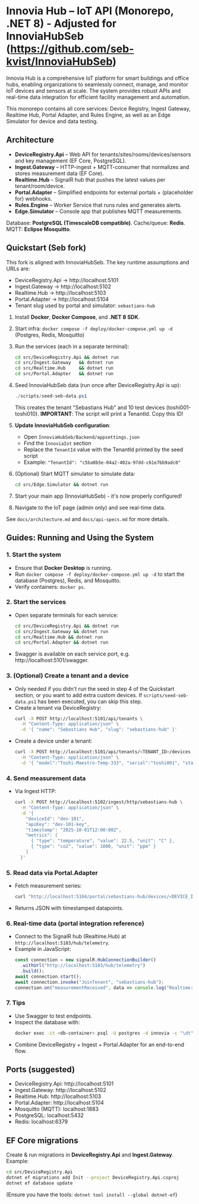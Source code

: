 # Innovia Hub – IoT API (Monorepo, .NET 8) - Adjusted for InnoviaHubSeb (https://github.com/seb-kvist/InnoviaHubSeb)

Innovia Hub is a comprehensive IoT platform for smart buildings and office hubs, enabling organizations to seamlessly connect, manage, and monitor IoT devices and sensors at scale. The system provides robust APIs and real-time data integration for efficient facility management and automation.

This monorepo contains all core services: Device Registry, Ingest Gateway, Realtime Hub, Portal Adapter, and Rules Engine, as well as an Edge Simulator for device and data testing.

## Architecture
- **DeviceRegistry.Api** – Web API for tenants/sites/rooms/devices/sensors and key management (EF Core, PostgreSQL).
- **Ingest.Gateway** – HTTP-ingest + MQTT-consumer that normalizes and stores measurement data (EF Core).
- **Realtime.Hub** – SignalR hub that pushes the latest values per tenant/room/device.
- **Portal.Adapter** – Simplified endpoints for external portals + (placeholder for) webhooks.
- **Rules.Engine** – Worker Service that runs rules and generates alerts.
- **Edge.Simulator** – Console app that publishes MQTT measurements.

Database: **PostgreSQL (TimescaleDB compatible)**. Cache/queue: **Redis**. MQTT: **Eclipse Mosquitto**.

## Quickstart (Seb fork)
This fork is aligned with InnoviaHubSeb. The key runtime assumptions and URLs are:
- DeviceRegistry.Api → http://localhost:5101
- Ingest.Gateway → http://localhost:5102
- Realtime.Hub → http://localhost:5103
- Portal.Adapter → http://localhost:5104
- Tenant slug used by portal and simulator: `sebastians-hub`

1. Install **Docker**, **Docker Compose**, and **.NET 8 SDK**.
2. Start infra: `docker compose -f deploy/docker-compose.yml up -d` (Postgres, Redis, Mosquitto)
3. Run the services (each in a separate terminal):
   ```bash
   cd src/DeviceRegistry.Api && dotnet run
   cd src/Ingest.Gateway   && dotnet run
   cd src/Realtime.Hub     && dotnet run
   cd src/Portal.Adapter   && dotnet run
   ```
4. Seed InnoviaHubSeb data (run once after DeviceRegistry.Api is up):
   ```powershell
   ./scripts/seed-seb-data.ps1
   ```
   This creates the tenant "Sebastians Hub" and 10 test devices (toshi001-toshi010).
   **IMPORTANT**: The script will print a TenantId. Copy this ID!

5. **Update InnoviaHubSeb configuration**:
   - Open `InnoviaHubSeb/Backend/appsettings.json`
   - Find the `InnoviaIot` section
   - Replace the `TenantId` value with the TenantId printed by the seed script
   - Example: `"TenantId": "c5ba0b5e-04a2-402a-97dd-c61e7bb9adc0"`

6. (Optional) Start MQTT simulator to simulate data:
   ```bash
   cd src/Edge.Simulator && dotnet run
   ```

7. Start your main app (InnoviaHubSeb) - it's now properly configured!
8. Navigate to the IoT page (admin only) and see real-time data.

See `docs/architecture.md` and `docs/api-specs.md` for more details.

## Guides: Running and Using the System

### 1. Start the system
- Ensure that **Docker Desktop** is running.
- Run `docker compose -f deploy/docker-compose.yml up -d` to start the database (Postgres), Redis, and Mosquitto.
- Verify containers: `docker ps`.

### 2. Start the services
- Open separate terminals for each service:
  ```bash
  cd src/DeviceRegistry.Api && dotnet run
  cd src/Ingest.Gateway && dotnet run
  cd src/Realtime.Hub && dotnet run
  cd src/Portal.Adapter && dotnet run
  ```
- Swagger is available on each service port, e.g. http://localhost:5101/swagger.

### 3. (Optional) Create a tenant and a device
- Only needed if you didn't run the seed in step 4 of the Quickstart section, or you want to add extra custom devices. If `scripts/seed-seb-data.ps1` has been executed, you can skip this step.
- Create a tenant via DeviceRegistry:
  ```bash
  curl -X POST http://localhost:5101/api/tenants \
    -H "Content-Type: application/json" \
    -d '{ "name": "Sebastians Hub", "slug": "sebastians-hub" }'
  ```
- Create a device under a tenant:
  ```bash
  curl -X POST http://localhost:5101/api/tenants/<TENANT_ID>/devices \
    -H "Content-Type: application/json" \
    -d '{ "model":"Toshi-Maestro-Temp-333", "serial":"toshi001", "status":"active" }'
  ```

### 4. Send measurement data
- Via Ingest HTTP:
  ```bash
  curl -X POST http://localhost:5102/ingest/http/sebastians-hub \
    -H "Content-Type: application/json" \
    -d '{
      "deviceId": "dev-101",
      "apiKey": "dev-101-key",
      "timestamp": "2025-10-01T12:00:00Z",
      "metrics": [
        { "type": "temperature", "value": 22.5, "unit": "C" },
        { "type": "co2", "value": 1000, "unit": "ppm" }
      ]
    }'
  ```

### 5. Read data via Portal.Adapter
- Fetch measurement series:
  ```bash
  curl "http://localhost:5104/portal/sebastians-hub/devices/<DEVICE_ID>/series?type=co2&from=2025-09-01T00:00:00Z&to=2025-10-01T23:59:59Z"
  ```
- Returns JSON with timestamped datapoints.

### 6. Real-time data (portal integration reference)
- Connect to the SignalR hub (Realtime.Hub) at `http://localhost:5103/hub/telemetry`.
- Example in JavaScript:
  ```js
  const connection = new signalR.HubConnectionBuilder()
    .withUrl("http://localhost:5103/hub/telemetry")
    .build();
  await connection.start();
  await connection.invoke("JoinTenant", "sebastians-hub");
  connection.on("measurementReceived", data => console.log("Realtime:", data));
  ```

### 7. Tips
- Use Swagger to test endpoints.
- Inspect the database with:
  ```bash
  docker exec -it <db-container> psql -U postgres -d innovia -c "\dt"
  ```
- Combine DeviceRegistry + Ingest + Portal.Adapter for an end-to-end flow.

## Ports (suggested)
- DeviceRegistry.Api: http://localhost:5101
- Ingest.Gateway:    http://localhost:5102
- Realtime.Hub:      http://localhost:5103
- Portal.Adapter:    http://localhost:5104
- Mosquitto (MQTT):  localhost:1883
- PostgreSQL:        localhost:5432
- Redis:             localhost:6379

## EF Core migrations
Create & run migrations in **DeviceRegistry.Api** and **Ingest.Gateway**. Example:
```bash
cd src/DeviceRegistry.Api
dotnet ef migrations add Init --project DeviceRegistry.Api.csproj
dotnet ef database update
```
(Ensure you have the tools: `dotnet tool install --global dotnet-ef`)
